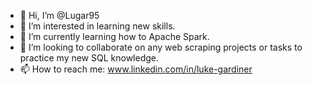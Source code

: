 - 👋 Hi, I’m @Lugar95
- 👀 I’m interested in learning new skills.
- 🌱 I’m currently learning how to Apache Spark.
- 💞️ I’m looking to collaborate on any web scraping projects or tasks to practice my new SQL knowledge.
- 📫 How to reach me: www.linkedin.com/in/luke-gardiner

<!---
Lugar95/Lugar95 is a ✨ special ✨ repository because its `README.md` (this file) appears on your GitHub profile.
You can click the Preview link to take a look at your changes.
--->
